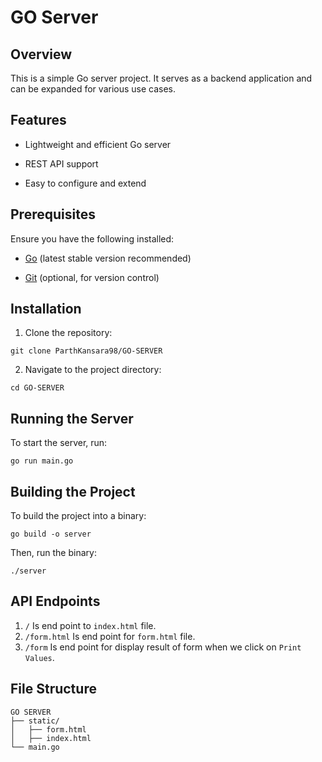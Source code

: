# GO Server

## Overview

This is a simple Go server project. It serves as a backend application and can be expanded for various use cases.

## Features

- Lightweight and efficient Go server

- REST API support

- Easy to configure and extend

## Prerequisites

Ensure you have the following installed:

- [Go](https://go.dev/dl/) (latest stable version recommended)

- [Git](https://git-scm.com/) (optional, for version control)

## Installation

1. Clone the repository:

```
git clone ParthKansara98/GO-SERVER
```

2. Navigate to the project directory:

```
cd GO-SERVER
```

## Running the Server

To start the server, run:

```
go run main.go
```

## Building the Project

To build the project into a binary:

```
go build -o server
```

Then, run the binary:

```
./server
```

## API Endpoints

1. ```/``` Is end point to ```index.html``` file.
2. ```/form.html``` Is end point for ```form.html``` file.
3. ```/form``` Is end point for display result of form when we click on ```Print Values```.

## File Structure

```
GO SERVER
├── static/
│   ├── form.html
│   ├── index.html
└── main.go
```
